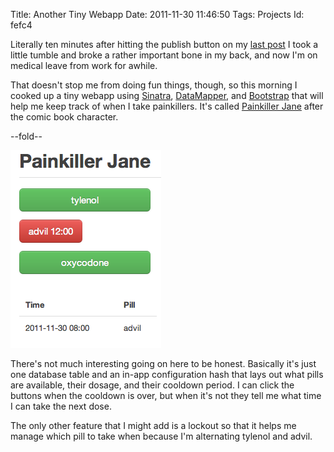 Title: Another Tiny Webapp
Date:  2011-11-30 11:46:50
Tags:  Projects
Id:    fefc4

Literally ten minutes after hitting the publish button on my [last post](/concurrency-on-heroku-cedar) I took a little tumble and broke a rather important bone in my back, and now I'm on medical leave from work for awhile.

That doesn't stop me from doing fun things, though, so this morning I cooked up a tiny webapp using [Sinatra][], [DataMapper][], and [Bootstrap][] that will help me keep track of when I take painkillers. It's called [Painkiller Jane][] after the comic book character.

--fold--

<img src="https://github.com/peterkeen/painkillerjane/raw/master/public/screenshot.png">

There's not much interesting going on here to be honest. Basically it's just one database table and an in-app configuration hash that lays out what pills are available, their dosage, and their cooldown period. I can click the buttons when the cooldown is over, but when it's not they tell me what time I can take the next dose.

The only other feature that I might add is a lockout so that it helps me manage which pill to take when because I'm alternating tylenol and advil.

[Sinatra]: http://www.sinatrarb.com/
[DataMapper]: http://datamapper.org/
[Bootstrap]: http://twitter.github.com/bootstrap
[Painkiller Jane]: https://github.com/peterkeen/painkillerjane
